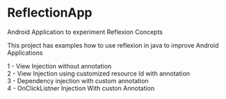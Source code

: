 # ReflectionApp
Android Application to experiment Reflexion Concepts

This project has examples how to use reflexion in java to improve Android Applications

1 - View Injection without annotation
<br/>
2 - View Injection using customized resource Id with annotation
<br/>
3 - Dependency injection with custom annotation
<br/>
4 - OnClickListner Injection With custon Annotation 
